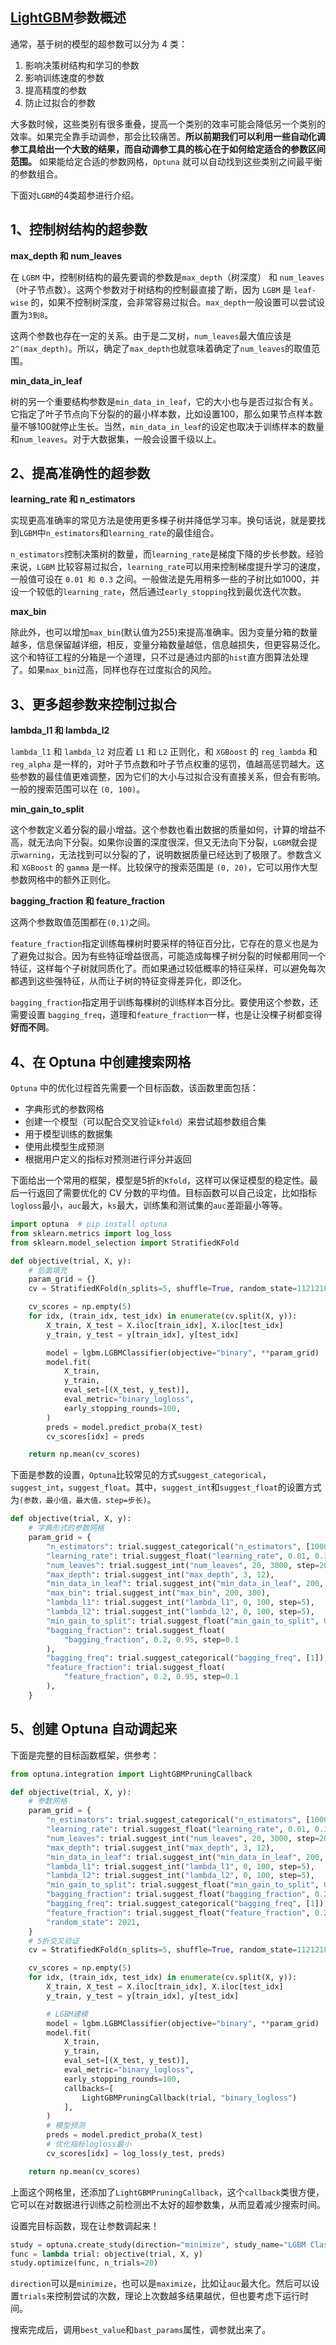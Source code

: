 

## [LightGBM](https://link.zhihu.com/?target=https%3A//mp.weixin.qq.com/s/D1_TVqAXBauazCJdXJ8cpQ)参数概述

通常，基于树的模型的超参数可以分为 4 类：

1. 影响决策树结构和学习的参数
2. 影响训练速度的参数
3. 提高精度的参数
4. 防止过拟合的参数

大多数时候，这些类别有很多重叠，提高一个类别的效率可能会降低另一个类别的效率。如果完全靠手动调参，那会比较痛苦。**所以前期我们可以利用一些自动化调参工具给出一个大致的结果，而自动调参工具的核心在于如何给定适合的参数区间范围。** 如果能给定合适的参数网格，`Optuna` 就可以自动找到这些类别之间最平衡的参数组合。

下面对`LGBM`的4类超参进行介绍。

## 1、控制树结构的超参数

**max_depth 和 num_leaves**

在 `LGBM` 中，控制树结构的最先要调的参数是`max_depth`（树深度） 和 `num_leaves`（叶子节点数）。这两个参数对于树结构的控制最直接了断，因为 `LGBM` 是 `leaf-wise` 的，如果不控制树深度，会非常容易过拟合。`max_depth`一般设置可以尝试设置为`3到8`。

这两个参数也存在一定的关系。由于是二叉树，`num_leaves`最大值应该是`2^(max_depth)`。所以，确定了`max_depth`也就意味着确定了`num_leaves`的取值范围。

**min_data_in_leaf**

树的另一个重要结构参数是`min_data_in_leaf`，它的大小也与是否过拟合有关。它指定了叶子节点向下分裂的的最小样本数，比如设置100，那么如果节点样本数量不够100就停止生长。当然，`min_data_in_leaf`的设定也取决于训练样本的数量和`num_leaves`。对于大数据集，一般会设置千级以上。

## 2、提高准确性的超参数

**learning_rate 和 n_estimators**

实现更高准确率的常见方法是使用更多棵子树并降低学习率。换句话说，就是要找到`LGBM`中`n_estimators`和`learning_rate`的最佳组合。

`n_estimators`控制决策树的数量，而`learning_rate`是梯度下降的步长参数。经验来说，`LGBM` 比较容易过拟合，`learning_rate`可以用来控制梯度提升学习的速度，一般值可设在 `0.01 和 0.3` 之间。一般做法是先用稍多一些的子树比如1000，并设一个较低的`learning_rate`，然后通过`early_stopping`找到最优迭代次数。

**max_bin**

除此外，也可以增加`max_bin`(默认值为255)来提高准确率。因为变量分箱的数量越多，信息保留越详细，相反，变量分箱数量越低，信息越损失，但更容易泛化。这个和特征工程的分箱是一个道理，只不过是通过内部的`hist`直方图算法处理了。如果`max_bin`过高，同样也存在过度拟合的风险。

## 3、更多超参数来控制过拟合

**lambda_l1 和 lambda_l2**

`lambda_l1` 和 `lambda_l2` 对应着 `L1` 和 `L2` 正则化，和 `XGBoost` 的 `reg_lambda` 和 `reg_alpha` 是一样的，对叶子节点数和叶子节点权重的惩罚，值越高惩罚越大。这些参数的最佳值更难调整，因为它们的大小与过拟合没有直接关系，但会有影响。一般的搜索范围可以在 `(0, 100)`。

**min_gain_to_split**

这个参数定义着分裂的最小增益。这个参数也看出数据的质量如何，计算的增益不高，就无法向下分裂。如果你设置的深度很深，但又无法向下分裂，`LGBM`就会提示`warning`，无法找到可以分裂的了，说明数据质量已经达到了极限了。参数含义和 `XGBoost` 的 `gamma` 是一样。比较保守的搜索范围是 `(0, 20)`，它可以用作大型参数网格中的额外正则化。

**bagging_fraction 和 feature_fraction**

这两个参数取值范围都在`(0,1)`之间。

`feature_fraction`指定训练每棵树时要采样的特征百分比，它存在的意义也是为了避免过拟合。因为有些特征增益很高，可能造成每棵子树分裂的时候都用同一个特征，这样每个子树就同质化了。而如果通过较低概率的特征采样，可以避免每次都遇到这些强特征，从而让子树的特征变得差异化，即泛化。

`bagging_fraction`指定用于训练每棵树的训练样本百分比。要使用这个参数，还需要设置 `bagging_freq`，道理和`feature_fraction`一样，也是让没棵子树都变得**好而不同**。

## 4、在 Optuna 中创建搜索网格

`Optuna` 中的优化过程首先需要一个目标函数，该函数里面包括：

- 字典形式的参数网格
- 创建一个模型（可以配合交叉验证`kfold`）来尝试超参数组合集
- 用于模型训练的数据集
- 使用此模型生成预测
- 根据用户定义的指标对预测进行评分并返回

下面给出一个常用的框架，模型是5折的`Kfold`，这样可以保证模型的稳定性。最后一行返回了需要优化的 CV 分数的平均值。目标函数可以自己设定，比如指标`logloss`最小，`auc`最大，`ks`最大，训练集和测试集的`auc`差距最小等等。

```python
import optuna  # pip install optuna
from sklearn.metrics import log_loss
from sklearn.model_selection import StratifiedKFold

def objective(trial, X, y):
    # 后面填充
    param_grid = {}
    cv = StratifiedKFold(n_splits=5, shuffle=True, random_state=1121218)

    cv_scores = np.empty(5)
    for idx, (train_idx, test_idx) in enumerate(cv.split(X, y)):
        X_train, X_test = X.iloc[train_idx], X.iloc[test_idx]
        y_train, y_test = y[train_idx], y[test_idx]

        model = lgbm.LGBMClassifier(objective="binary", **param_grid)
        model.fit(
            X_train,
            y_train,
            eval_set=[(X_test, y_test)],
            eval_metric="binary_logloss",
            early_stopping_rounds=100,
        )
        preds = model.predict_proba(X_test)
        cv_scores[idx] = preds

    return np.mean(cv_scores)
```

下面是参数的设置，`Optuna`比较常见的方式`suggest_categorical`，`suggest_int`，`suggest_float`。其中，`suggest_int`和`suggest_float`的设置方式为`(参数，最小值，最大值，step=步长)`。

```python
def objective(trial, X, y):
    # 字典形式的参数网格
    param_grid = {
        "n_estimators": trial.suggest_categorical("n_estimators", [10000]),
        "learning_rate": trial.suggest_float("learning_rate", 0.01, 0.3),
        "num_leaves": trial.suggest_int("num_leaves", 20, 3000, step=20),
        "max_depth": trial.suggest_int("max_depth", 3, 12),
        "min_data_in_leaf": trial.suggest_int("min_data_in_leaf", 200, 10000, step=100),
        "max_bin": trial.suggest_int("max_bin", 200, 300),
        "lambda_l1": trial.suggest_int("lambda_l1", 0, 100, step=5),
        "lambda_l2": trial.suggest_int("lambda_l2", 0, 100, step=5),
        "min_gain_to_split": trial.suggest_float("min_gain_to_split", 0, 15),
        "bagging_fraction": trial.suggest_float(
            "bagging_fraction", 0.2, 0.95, step=0.1
        ),
        "bagging_freq": trial.suggest_categorical("bagging_freq", [1]),
        "feature_fraction": trial.suggest_float(
            "feature_fraction", 0.2, 0.95, step=0.1
        ),
    }
```

## 5、创建 Optuna 自动调起来

下面是完整的目标函数框架，供参考：

```python
from optuna.integration import LightGBMPruningCallback

def objective(trial, X, y):
    # 参数网格
    param_grid = {
        "n_estimators": trial.suggest_categorical("n_estimators", [10000]),
        "learning_rate": trial.suggest_float("learning_rate", 0.01, 0.3),
        "num_leaves": trial.suggest_int("num_leaves", 20, 3000, step=20),
        "max_depth": trial.suggest_int("max_depth", 3, 12),
        "min_data_in_leaf": trial.suggest_int("min_data_in_leaf", 200, 10000, step=100),
        "lambda_l1": trial.suggest_int("lambda_l1", 0, 100, step=5),
        "lambda_l2": trial.suggest_int("lambda_l2", 0, 100, step=5),
        "min_gain_to_split": trial.suggest_float("min_gain_to_split", 0, 15),
        "bagging_fraction": trial.suggest_float("bagging_fraction", 0.2, 0.95, step=0.1),
        "bagging_freq": trial.suggest_categorical("bagging_freq", [1]),
        "feature_fraction": trial.suggest_float("feature_fraction", 0.2, 0.95, step=0.1),
        "random_state": 2021,
    }
    # 5折交叉验证
    cv = StratifiedKFold(n_splits=5, shuffle=True, random_state=1121218)

    cv_scores = np.empty(5)
    for idx, (train_idx, test_idx) in enumerate(cv.split(X, y)):
        X_train, X_test = X.iloc[train_idx], X.iloc[test_idx]
        y_train, y_test = y[train_idx], y[test_idx]

        # LGBM建模
        model = lgbm.LGBMClassifier(objective="binary", **param_grid)
        model.fit(
            X_train,
            y_train,
            eval_set=[(X_test, y_test)],
            eval_metric="binary_logloss",
            early_stopping_rounds=100,
            callbacks=[
                LightGBMPruningCallback(trial, "binary_logloss")
            ],
        )
        # 模型预测
        preds = model.predict_proba(X_test)
        # 优化指标logloss最小
        cv_scores[idx] = log_loss(y_test, preds)

    return np.mean(cv_scores)
```

上面这个网格里，还添加了`LightGBMPruningCallback`，这个`callback`类很方便，它可以在对数据进行训练之前检测出不太好的超参数集，从而显着减少搜索时间。

设置完目标函数，现在让参数调起来！

```python
study = optuna.create_study(direction="minimize", study_name="LGBM Classifier")
func = lambda trial: objective(trial, X, y)
study.optimize(func, n_trials=20)
```

`direction`可以是`minimize`，也可以是`maximize`，比如让`auc`最大化。然后可以设置`trials`来控制尝试的次数，理论上次数越多结果越优，但也要考虑下运行时间。

搜索完成后，调用`best_value`和`bast_params`属性，调参就出来了。